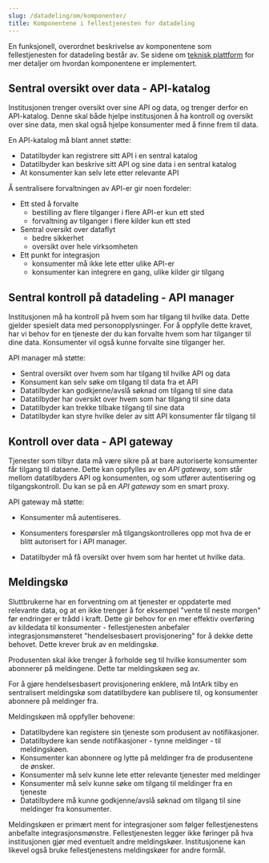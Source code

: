 ```yaml
---
slug: /datadeling/om/komponenter/
title: Komponentene i fellestjenesten for datadeling
---
```


En funksjonell, overordnet beskrivelse av komponentene som fellestjenesten for
datadeling består av. Se sidene om [teknisk
plattform](/docs/datadeling/teknisk-plattform) for mer detaljer om hvordan
komponentene er implementert.

## Sentral oversikt over data - API-katalog

Institusjonen trenger oversikt over sine API og data, og trenger derfor en
API-katalog. Denne skal både hjelpe institusjonen å ha kontroll og oversikt
over sine data, men skal også hjelpe konsumenter med å finne frem til data.

En API-katalog må blant annet støtte:

- Datatilbyder kan registrere sitt API i en sentral katalog
- Datatilbyder kan beskrive sitt API og sine data i en sentral katalog
- At konsumenter kan selv lete etter relevante API

Å sentralisere forvaltningen av API-er gir noen fordeler:

- Ett sted å forvalte
  - bestilling av flere tilganger i flere API-er kun ett sted
  - forvaltning av tilganger i flere kilder kun ett sted
- Sentral oversikt over dataflyt
  - bedre sikkerhet
  - oversikt over hele virksomheten
- Ett punkt for integrasjon
  - konsumenter må ikke lete etter ulike API-er
  - konsumenter kan integrere en gang, ulike kilder gir tilgang

## Sentral kontroll på datadeling - API manager

Institusjonen må ha kontroll på hvem som har tilgang til hvilke data. Dette
gjelder spesielt data med personopplysninger. For å oppfylle dette kravet, har
vi behov for en tjeneste der du kan forvalte hvem som har tilganger til dine
data. Konsumenter vil også kunne forvalte sine tilganger her.

API manager må støtte:

- Sentral oversikt over hvem som har tilgang til hvilke API og data
- Konsument kan selv søke om tilgang til data fra et API
- Datatilbyder kan godkjenne/avslå søknad om tilgang til sine data
- Datatilbyder har oversikt over hvem som har tilgang til sine data
- Datatilbyder kan trekke tilbake tilgang til sine data
- Datatilbyder kan styre hvilke deler av sitt API konsumenter får tilgang til

## Kontroll over data - API gateway

Tjenester som tilbyr data må være sikre på at bare autoriserte konsumenter får
tilgang til dataene. Dette kan oppfylles av en _API gateway_, som står mellom
datatilbyders API og konsumenten, og som utfører autentisering og
tilgangskontroll. Du kan se på en _API gateway_ som en smart proxy.

API gateway må støtte:

- Konsumenter må autentiseres.

- Konsumenters forespørsler må tilgangskontrolleres opp mot hva de er blitt
  autorisert for i API manager.

- Datatilbyder må få oversikt over hvem som har hentet ut hvilke data.

<!-- TODO: Distribuerte API gateways, for dei større som ønsker det. Legge til
om dette? -->

## Meldingskø

Sluttbrukerne har en forventning om at tjenester er oppdaterte med relevante
data, og at en ikke trenger å for eksempel "vente til neste morgen" før
endringer er trådd i kraft. Dette gir behov for en mer effektiv overføring av
kildedata til konsumenter - fellestjenesten anbefaler integrasjonsmønsteret
"hendelsesbasert provisjonering" for å dekke dette behovet. Dette krever bruk
av en meldingskø.

Produsenten skal ikke trenger å forholde seg til hvilke konsumenter som
abonnerer på meldingene. Dette tar meldingskøen seg av.

For å gjøre hendelsesbasert provisjonering enklere, må IntArk tilby en
sentralisert meldingskø som datatilbydere kan publisere til, og konsumenter
abonnere på meldinger fra.

Meldingskøen må oppfyller behovene:

- Datatilbydere kan registere sin tjeneste som produsent av notifikasjoner.
- Datatilbydere kan sende notifikasjoner - tynne meldinger - til meldingskøen.
- Konsumenter kan abonnere og lytte på meldinger fra de produsentene de ønsker.
- Konsumenter må selv kunne lete etter relevante tjenester med meldinger
- Konsumenter må selv kunne søke om tilgang til meldinger fra en tjeneste
- Datatilbydere må kunne godkjenne/avslå søknad om tilgang til sine meldinger
  fra konsumenter.

Meldingskøen er primært ment for integrasjoner som følger fellestjenestens
anbefalte integrasjonsmønstre. Fellestjenesten legger ikke føringer på hva
institusjonen gjør med eventuelt andre meldingskøer. Institusjonene kan likevel
også bruke fellestjenestens meldingskøer for andre formål.
